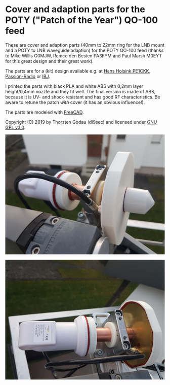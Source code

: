 # Cover and adaption parts for the POTY ("Patch of the Year") QO-100 feed
These are cover and adaption parts (40mm to 22mm ring for the LNB mount and a POTY to LNB waveguide adaption) for the POTY QO-100 feed (thanks to Mike Willis G0MJW, Remco den Besten PA3FYM and Paul Marsh M0EYT for this great design and their great work).

The parts are for a (kit) design available e.g. at [Hans Holsink PE1CKK](http://www.hybridpretender.nl/poty.html), [Passion-Radio](https://www.passion-radio.com/satellite/poty-antenna-762.html) or [IBJ](https://ibj-shop.com/POTY-Planarantenne-fuer-QO-100).

I printed the parts with black PLA and white ABS with 0,2mm layer height/0,4mm nozzle and they fit well. The final version is made of ABS, because it is UV- and shock-resistant and has good RF characteristics.
Be aware to retune the patch *with* cover (it has an obvious influence!). 

The parts are modeled with [FreeCAD](https://www.freecadweb.org/).

Copyright (C) 2019 by Thorsten Godau (dl9sec) and licensed under [GNU GPL v3.0](https://www.gnu.org/licenses/gpl.html).

![alt DL9SEC POTY 1](https://github.com/dl9sec/POTY_Parts/raw/master/images/POTY_DL9SEC_1.png)

![alt DL9SEC POTY 2](https://github.com/dl9sec/POTY_Parts/raw/master/images/POTY_DL9SEC_2.png)